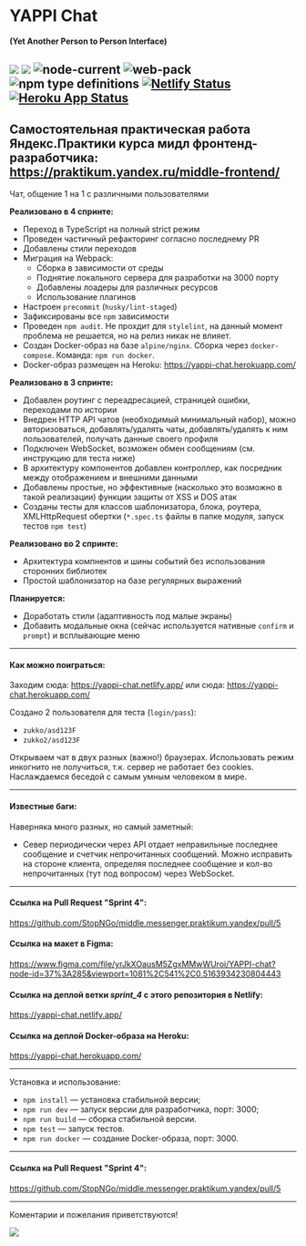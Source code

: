 
# YAPPI Chat

**(Yet Another Person to Person Interface)**

![](https://img.shields.io/badge/version-0.4.0-lightgrey)
![](https://img.shields.io/badge/ES-2020-green) ![node-current](https://img.shields.io/node/v/npm) ![web-pack](https://img.shields.io/badge/webpack-5.37-green) ![npm type definitions](https://img.shields.io/npm/types/typescript)
[![Netlify Status](https://api.netlify.com/api/v1/badges/b04381de-147a-42f1-bf72-eff2e6dbd7f7/deploy-status)](https://app.netlify.com/sites/yappi-chat/deploys) [![Heroku App Status](http://heroku-shields.herokuapp.com/yappi-chat)](https://yappi-chat.herokuapp.com)
------------
Самостоятельная практическая работа Яндекс.Практики курса мидл фронтенд-разработчика:
https://praktikum.yandex.ru/middle-frontend/
------------
Чат, общение 1 на 1 с различными пользователями

**Реализовано в 4 спринте:**
- Переход в TypeScript на полный strict режим
- Проведен частичный рефакторинг согласно последнему PR
- Добавлены стили переходов
- Миграция на Webpack:
    - Сборка в зависимости от среды
    - Поднятие локального сервера для разработки на 3000 порту
    - Добавлены лоадеры для различных ресурсов
    - Использование плагинов
- Настроен `precommit` (`husky/lint-staged`)
- Зафиксированы все `npm` зависимости
- Проведен `npm audit`. Не прохдит для `stylelint`, на данный момент проблема не решается, но на релиз никак не влияет.
- Создан Docker-образ на базе `alpine/nginx`. Сборка через `docker-compose`. Команда: `npm run docker`.
- Docker-образ размещен на Heroku: https://yappi-chat.herokuapp.com/

**Реализовано в 3 спринте:**
- Добавлен роутинг с переадресацией, страницей ошибки, переходами по истории
- Внедрен HTTP API чатов (необходимый минимальный набор), можно авторизоваться, добавлять/удалять чаты, добавлять/удалять к ним пользователей, получать данные своего профиля
- Подключен WebSocket, возможен обмен сообщениям (см. инструкцию для теста ниже)
- В архитектуру компонентов добавлен контроллер, как посредник между отображением и внешними данными
- Добавлены простые, но эффективные (насколько это возможно в такой реализации) функции защиты от XSS и DOS атак
- Созданы тесты для классов шаблонизатора, блока, роутера, XMLHttpRequest обертки (`*.spec.ts` файлы в папке модуля, запуск тестов `npm test`)

**Реализовано во 2 спринте:**
- Архитектура компнентов и шины событий без использования сторонних библиотек
- Простой шаблонизатор на базе регулярных выражений

**Планируется:**
- Доработать стили (адаптивность под малые экраны)
- Добавить модальные окна (сейчас используется нативные `confirm` и `prompt`) и всплывающие меню

------------
#### Как можно поиграться:

Заходим сюда:
https://yappi-chat.netlify.app/
или сюда:
https://yappi-chat.herokuapp.com/

Создано 2 пользователя для теста (`login/pass`):
- `zukko/asd123F`
- `zukko2/asd123F`

Открываем чат в двух разных (важно!) браузерах. Использовать режим инкогнито не получиться, т.к. сервер не работает без cookies.
Наслаждаемся беседой с самым умным человеком в мире.

------------
#### Известные баги:

Наверняка много разных, но самый заметный:
- Север периодически через API отдает неправильные последнее сообщение и счетчик непрочитанных сообщений. Можно исправить на стороне клиента, определяя последнее сообщение и кол-во непрочитанных (тут под вопросом) через WebSocket.

------------
#### Ссылка на Pull Request "Sprint 4":

https://github.com/StopNGo/middle.messenger.praktikum.yandex/pull/5

#### Ссылка на макет в Figma:

https://www.figma.com/file/yrJkXOausM5ZgxMMwWUroi/YAPPI-chat?node-id=37%3A285&viewport=1081%2C541%2C0.5163934230804443

#### Ссылка на деплой ветки _sprint_4_ с этого репозитория в Netlify:

https://yappi-chat.netlify.app/


#### Ссылка на деплой Docker-образа на Heroku:

https://yappi-chat.herokuapp.com/


------------

Установка и использование:

-  `npm install` — установка стабильной версии;
-  `npm run dev` — запуск версии для разработчика, порт: 3000;
-  `npm run build` — сборка стабильной версии.
-  `npm test` — запуск тестов.
-  `npm run docker` — создание Docker-образа, порт: 3000.

------------
#### Ссылка на Pull Request "Sprint 4":

https://github.com/StopNGo/middle.messenger.praktikum.yandex/pull/5

------------
Коментарии и пожелания приветствуются!

![](https://media3.giphy.com/media/ME8tqJAgmQSH4Uo4Lg/giphy.gif?cid=ecf05e47mtq1fec44qom1ndttyqwheefa01ujz337keulekx&rid=giphy.gif)
